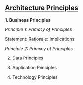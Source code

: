 ## [Architecture Principles](pre.html)

**1. Business Principles**

   *Principle 1: Primacy of Principles*
   
   Statement:
   Rationale:
   Implications:
   
   *Principle 2: Primacy of Principles*
   
   

2. Data Principles

3. Application Principles

4. Technology Principles
